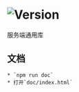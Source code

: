 # ![Version](https://img.shields.io/badge/version-10.90.28-green.svg)

服务端通用库

## 文档
    * `npm run doc`
    * 打开`doc/index.html`